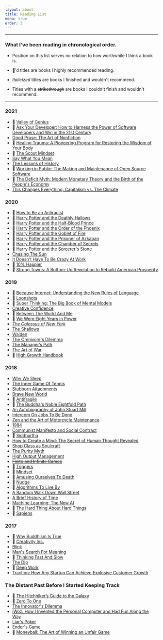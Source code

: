 ```yaml
---
layout: about
title: Reading List
menu: true
order: 3
---
```


---

### What I've been reading in chronological order. 

- Position on this list serves no relation to how worthwhile I think a book is.

- 🌟'd titles are books I highly recommended reading.

- *Italicized* titles are books I finished and wouldn't recommend.

- Titles with a ~~strikethrough~~ are books I couldn't finish and wouldn't recommend.

---

### 2021

- 🌟 [Valley of Genius](https://smile.amazon.com/Valley-Genius-Uncensored-History-Founders/dp/1455559024)
- 🌟 [Ask Your Developer: How to Harness the Power of Software Developers and Win in the 21st Century](https://smile.amazon.com/Ask-Your-Developer-Software-Developers/dp/0063018292)
- [Good Prose: The Art of Nonfiction](https://smile.amazon.com/Good-Prose-Nonfiction-Tracy-Kidder/dp/0812982150)
- 🌟 [Healing Trauma: A Pioneering Program for Restoring the Wisdom of Your Body](https://smile.amazon.com/Healing-Trauma-Pioneering-Program-Restoring/dp/159179658X)
- 🌟 [The Scout Mindset](https://smile.amazon.com/Scout-Mindset-Perils-Defensive-Thinking/dp/0735217556)
- [Say What You Mean](https://smile.amazon.com/Say-What-You-Mean-Communication/dp/161180583X)
- [The Lessons of History](https://smile.amazon.com/exec/obidos/ASIN/143914995X)
- 🌟 [Working in Public: The Making and Maintenance of Open Source Software](https://smile.amazon.com/exec/obidos/ASIN/0578675862)
- 🌟 [The Deficit Myth: Modern Monetary Theory and the Birth of the People's Economy](https://smile.amazon.com/exec/obidos/ASIN/1541736184)
- [This Changes Everything: Capitalism vs. The Climate](https://smile.amazon.com/exec/obidos/ASIN/1451697392)

### 2020

- 🌟 [How to Be an Antiracist](https://smile.amazon.com/How-Be-Antiracist-Ibram-Kendi-ebook/dp/B07D2364N5/ref=sr_1_3&tag=picks06-20&camp=1789&creative=9325&linkCode=as2&creativeASIN=0393330435&linkId=123e1f273661c0e93b0260bd27d8460f)
- 🌟 [Harry Potter and the Deathly Hallows](https://smile.amazon.com/Harry-Potter-Deathly-Hallows-Book/dp/B017WJ5PR4/ref=sr_1_3&tag=picks06-20&camp=1789&creative=9325&linkCode=as2&creativeASIN=0393330435&linkId=123e1f273661c0e93b0260bd27d8460f)
- 🌟 [Harry Potter and the Half-Blood Prince](https://smile.amazon.com/Harry-Potter-Half-Blood-Prince-Book/dp/B017V4NOEG/ref=sr_1_3&tag=picks06-20&camp=1789&creative=9325&linkCode=as2&creativeASIN=0393330435&linkId=123e1f273661c0e93b0260bd27d8460f)
- 🌟 [Harry Potter and the Order of the Phoenix](https://smile.amazon.com/Harry-Potter-Order-Phoenix-Book/dp/B017V4NLJ4/ref=sr_1_3&tag=picks06-20&camp=1789&creative=9325&linkCode=as2&creativeASIN=0393330435&linkId=123e1f273661c0e93b0260bd27d8460f)
- 🌟 [Harry Potter and the Goblet of Fire](https://smile.amazon.com/Harry-Potter-Goblet-Fire-Book/dp/B017V4NQGM/ref=sr_1_3&tag=picks06-20&camp=1789&creative=9325&linkCode=as2&creativeASIN=0393330435&linkId=123e1f273661c0e93b0260bd27d8460f)
- 🌟 [Harry Potter and the Prisoner of Azkaban](https://smile.amazon.com/Harry-Potter-Prisoner-Azkaban-Book/dp/B017V4NTFA/ref=sr_1_3&tag=picks06-20&camp=1789&creative=9325&linkCode=as2&creativeASIN=0393330435&linkId=123e1f273661c0e93b0260bd27d8460f)
- 🌟 [Harry Potter and the Chamber of Secrets](https://smile.amazon.com/Harry-Potter-Chamber-Secrets-Rowling-ebook/dp/B0192CTMW8/ref=sr_1_3&tag=picks06-20&camp=1789&creative=9325&linkCode=as2&creativeASIN=0393330435&linkId=123e1f273661c0e93b0260bd27d8460f)
- 🌟 [Harry Potter and the Sorcerer's Stone](https://smile.amazon.com/Harry-Potter-Sorcerers-Stone-Rowling/dp/059035342/ref=sr_1_3&tag=picks06-20&camp=1789&creative=9325&linkCode=as2&creativeASIN=0393330435&linkId=123e1f273661c0e93b0260bd27d8460f)
- [Chasing The Sun](https://smile.amazon.com/Chasing-Sun-Science-Sunlight-Shapes/dp/1643132172/ref=sr_1_3&tag=picks06-20&camp=1789&creative=9325&linkCode=as2&creativeASIN=0393330435&linkId=123e1f273661c0e93b0260bd27d8460f)
- [It Doesn't Have To Be Crazy At Work](https://smile.amazon.com/Doesnt-Have-Be-Crazy-Work/dp/0062874780/ref=sr_1_3&tag=picks06-20&camp=1789&creative=9325&linkCode=as2&creativeASIN=0393330435&linkId=123e1f273661c0e93b0260bd27d8460f)
- 🌟 [10% Happier](https://smile.amazon.com/10-Happier-Revised-Self-Help-Works/dp/0062917609/ref=sr_1_3&tag=picks06-20&camp=1789&creative=9325&linkCode=as2&creativeASIN=0393330435&linkId=123e1f273661c0e93b0260bd27d8460f)
- 🌟 [Strong Towns: A Bottom-Up Revolution to Rebuild American Prosperity](https://smile.amazon.com/Strong-Towns-Bottom-Up-Revolution-Prosperity/dp/1119564816/ref=sr_1_3&tag=picks06-20&camp=1789&creative=9325&linkCode=as2&creativeASIN=0393330435&linkId=123e1f273661c0e93b0260bd27d8460f)

### 2019

- 🌟 [Because Internet: Understanding the New Rules of Language](https://smile.amazon.com/Because-Internet-Understanding-Rules-Language/dp/0735210934/ref=sr_1_3&tag=picks06-20&camp=1789&creative=9325&linkCode=as2&creativeASIN=0393330435&linkId=123e1f273661c0e93b0260bd27d8460f)
- 🌟 [Loonshots](https://smile.amazon.com/Loonshots-Nurture-Diseases-Transform-Industries-ebook/dp/B07D2BKVQR/ref=sr_1_3&tag=picks06-20&camp=1789&creative=9325&linkCode=as2&creativeASIN=0393330435&linkId=123e1f273661c0e93b0260bd27d8460f)
- 🌟 [Super Thinking: The Big Book of Mental Models](https://smile.amazon.com/Super-Thinking-Book-Mental-Models/dp/0525533583/ref=sr_1_3&tag=picks06-20&camp=1789&creative=9325&linkCode=as2&creativeASIN=0393330435&linkId=123e1f273661c0e93b0260bd27d8460f)
- [Creative Confidence](https://smile.amazon.com/Creative-Confidence-Unleashing-Potential-Within/dp/038534936X/ref=sr_1_3&tag=picks06-20&camp=1789&creative=9325&linkCode=as2&creativeASIN=0393330435&linkId=123e1f273661c0e93b0260bd27d8460f)
- 🌟 [Between The World And Me](https://smile.amazon.com/Between-World-Me-Ta-Nehisi-Coates/dp/0812993543/ref=sr_1_3&tag=picks06-20&camp=1789&creative=9325&linkCode=as2&creativeASIN=0393330435&linkId=123e1f273661c0e93b0260bd27d8460f)
- 🌟 [We Were Eight Years in Power](https://smile.amazon.com/We-Were-Eight-Years-Power/dp/0399590560/ref=sr_1_3&tag=picks06-20&camp=1789&creative=9325&linkCode=as2&creativeASIN=0393330435&linkId=123e1f273661c0e93b0260bd27d8460f)
- *[The Colossus of New York](https://smile.amazon.com/Colossus-New-York-Colson-Whitehead/dp/1400031249/ref=sr_1_3&tag=picks06-20&camp=1789&creative=9325&linkCode=as2&creativeASIN=0393330435&linkId=123e1f273661c0e93b0260bd27d8460f)*
- [The Shallows](https://smile.amazon.com/Shallows-What-Internet-Doing-Brains/dp/0393339750/ref=sr_1_3&tag=picks06-20&camp=1789&creative=9325&linkCode=as2&creativeASIN=0393330435&linkId=123e1f273661c0e93b0260bd27d8460f)
- [Walden](https://smile.amazon.com/Walden-Henry-David-Thoreau/dp/1494812509/ref=sr_1_3&tag=picks06-20&camp=1789&creative=9325&linkCode=as2&creativeASIN=0393330435&linkId=123e1f273661c0e93b0260bd27d8460f)
- [The Omnivore's Dilemma](https://smile.amazon.com/Omnivores-Dilemma-Natural-History-Meals-ebook/dp/B000SEIDR0/ref=sr_1_3&tag=picks06-20&camp=1789&creative=9325&linkCode=as2&creativeASIN=0393330435&linkId=123e1f273661c0e93b0260bd27d8460f)
- [The Manager’s Path](https://smile.amazon.com/Managers-Path-Leaders-Navigating-Growth/dp/1491973897/ref=sr_1_3&tag=picks06-20&camp=1789&creative=9325&linkCode=as2&creativeASIN=0393330435&linkId=123e1f273661c0e93b0260bd27d8460f)
- [The Art of War](https://smile.amazon.com/Art-War-Essential-Translation-Classics/dp/0143105752/ref=sr_1_3&tag=picks06-20&camp=1789&creative=9325&linkCode=as2&creativeASIN=0393330435&linkId=123e1f273661c0e93b0260bd27d8460f)
- 🌟 [High Growth Handbook](https://smile.amazon.com/High-Growth-Handbook-Elad-Gil/dp/1732265100/ref=sr_1_3&tag=picks06-20&camp=1789&creative=9325&linkCode=as2&creativeASIN=0393330435&linkId=123e1f273661c0e93b0260bd27d8460f)

### 2018

- [Why We Sleep](https://smile.amazon.com/Why-We-Sleep-Unlocking-Dreams/dp/1501144324/ref=sr_1_3&tag=picks06-20&camp=1789&creative=9325&linkCode=as2&creativeASIN=0393330435&linkId=123e1f273661c0e93b0260bd27d8460f)
- [The Inner Game Of Tennis](https://smile.amazon.com/Brave-New-World-Aldous-Huxley/dp/0679778314/ref=sr_1_3&tag=picks06-20&camp=1789&creative=9325&linkCode=as2&creativeASIN=0393330435&linkId=123e1f273661c0e93b0260bd27d8460f)
- [Stubborn Attachments](https://smile.amazon.com/Stubborn-Attachments-Prosperous-Responsible-Individuals/dp/1732265135/ref=sr_1_3&tag=picks06-20&camp=1789&creative=9325&linkCode=as2&creativeASIN=0393330435&linkId=123e1f273661c0e93b0260bd27d8460f)
- [Brave New World](https://smile.amazon.com/Brave-New-World-Aldous-Huxley/dp/0060850523/ref=sr_1_3&tag=picks06-20&camp=1789&creative=9325&linkCode=as2&creativeASIN=0393330435&linkId=123e1f273661c0e93b0260bd27d8460f)
- 🌟 [Antifragile](https://smile.amazon.com/Antifragile-Things-That-Disorder-Incerto/dp/0812979680/ref=sr_1_3&tag=picks06-20&camp=1789&creative=9325&linkCode=as2&creativeASIN=0393330435&linkId=123e1f273661c0e93b0260bd27d8460f)
- 🌟 [The Buddha's Noble Eightfold Path](https://smile.amazon.com/Buddhas-Noble-Eightfold-Buddhist-Wisdom/dp/1899579818/ref=sr_1_3&tag=picks06-20&camp=1789&creative=9325&linkCode=as2&creativeASIN=0393330435&linkId=123e1f273661c0e93b0260bd27d8460f)
- [An Autobiography of John Stuart Mill](https://smile.amazon.com/Autobiography-John-Stuart-Mill/dp/1481056875/ref=sr_1_3&tag=picks06-20&camp=1789&creative=9325&linkCode=as2&creativeASIN=0393330435&linkId=123e1f273661c0e93b0260bd27d8460f)
- [Intercom On Jobs To Be Done](https://www.intercom.com/books/jobs-to-be-done)
- [Zen and the Art of Motorcycle Maintenance](https://smile.amazon.com/Zen-Art-Motorcycle-Maintenance-Inquiry/dp/0060839872/ref=sr_1_3&tag=picks06-20&camp=1789&creative=9325&linkCode=as2&creativeASIN=0393330435&linkId=123e1f273661c0e93b0260bd27d8460f)
- [1984](https://smile.amazon.com/1984-George-Orwell/dp/0452262933/ref=sr_1_3&tag=picks06-20&camp=1789&creative=9325&linkCode=as2&creativeASIN=0393330435&linkId=123e1f273661c0e93b0260bd27d8460f)
- [Communist Manifesto and Social Contract](https://smile.amazon.com/Communist-Manifesto-Contract-Knowledge-Political/dp/B000GHMW94/ref=sr_1_3&tag=picks06-20&camp=1789&creative=9325&linkCode=as2&creativeASIN=0393330435&linkId=123e1f273661c0e93b0260bd27d8460f)
- 🌟 [Siddhartha](https://amazon.com/Siddhartha-Penguin-Classics-Deluxe-Hermann/dp/0142437182/ref=sr_1_3&tag=picks06-20&camp=1789&creative=9325&linkCode=as2&creativeASIN=0393330435&linkId=123e1f273661c0e93b0260bd27d8460f)
- [How to Create a Mind: The Secret of Human Thought Revealed](https://smile.amazon.com/How-Create-Mind-Thought-Revealed/dp/0143124048/ref=sr_1_2&tag=picks06-20&camp=1789&creative=9325&linkCode=as2&creativeASIN=0393330435&linkId=123e1f273661c0e93b0260bd27d8460f)
- [Shop Class as Soulcraft](https://smile.amazon.com/gp/product/0143117467/ref=sr_1_2&tag=picks06-20&camp=1789&creative=9325&linkCode=as2&creativeASIN=0393330435&linkId=123e1f273661c0e93b0260bd27d8460f)
- [The Purity Myth](https://amazon.com/Purity-Myth-Americas-Obsession-Virginity/dp/1580053149/ref=sr_1_2&tag=picks06-20&camp=1789&creative=9325&linkCode=as2&creativeASIN=0393330435&linkId=123e1f273661c0e93b0260bd27d8460f)
- [High Output Management](https://amazon.com/High-Output-Management-Andrew-Grove/dp/0679762884/ref=sr_1_2&tag=picks06-20&camp=1789&creative=9325&linkCode=as2&creativeASIN=0393330435&linkId=123e1f273661c0e93b0260bd27d8460f)
- ~~[Finite and Infinite Games](https://amazon.com/Finite-Infinite-Games-James-Carse/dp/1476731713/ref=sr_1_2&tag=picks06-20&camp=1789&creative=9325&linkCode=as2&creativeASIN=0393330435&linkId=123e1f273661c0e93b0260bd27d8460f)~~
- 🌟 [Triggers](https://amazon.com/Triggers-Creating-Behavior-Lasts-Becoming-Person-ebook/dp/B00N6PEN0Y/ref=sr_1_2&tag=picks06-20&camp=1789&creative=9325&linkCode=as2&creativeASIN=0393330435&linkId=123e1f273661c0e93b0260bd27d8460f)
- 🌟 [Mindset](https://amazon.com/Mindset-Psychology-Carol-S-Dweck-ebook/dp/B000FCKPHG/ref=sr_1_2&tag=picks06-20&camp=1789&creative=9325&linkCode=as2&creativeASIN=0393330435&linkId=123e1f273661c0e93b0260bd27d8460f)
- 🌟 [Amusing Ourselves To Death](https://amazon.com/Amusing-Ourselves-Death-Neil-Postman/dp/0413404404/ref=sr_1_2&tag=picks06-20&camp=1789&creative=9325&linkCode=as2&creativeASIN=0393330435&linkId=123e1f273661c0e93b0260bd27d8460f)
- 🌟 [Nudge](https://amazon.com/Nudge-Improving-Decisions-Health-Happiness/dp/014311526X?tag=picks06-20&camp=1789&creative=9325&linkCode=as2&creativeASIN=0262529513&linkId=092835958c0a7e15d2f1c149c8f1c4e5)
- 🌟 [Algorithms To Live By](https://amazon.com/Algorithms-Live-Computer-Science-Decisions/dp/1250118360/ref=sr_1_2?ie=UTF8&tag=picks06-20&camp=1789&creative=9325&linkCode=as2&creativeASIN=0262529513&linkId=092835958c0a7e15d2f1c149c8f1c4e5)
- [A Random Walk Down Wall Street](https://smile.amazon.com/Random-Walk-down-Wall-Street/dp/0393352242?ie=UTF8&tag=picks06-20&camp=1789&creative=9325&linkCode=as2&creativeASIN=0262529513&linkId=092835958c0a7e15d2f1c149c8f1c4e5)
- [A Brief History of Time](https://smile.amazon.com/Brief-History-Time-Stephen-Hawking/dp/0553380168?ie=UTF8&tag=picks06-20&camp=1789&linkCode=as2&creativeASIN=0262529513&linkId=092835958c0a7e15d2f1c149c8f1c4e5)
- [Machine Learning: The New AI](https://smile.amazon.com/gp/product/0262529513/ref=as_li_tl?ie=UTF8&tag=picks06-20&camp=1789&creative=9325&linkCode=as2&creativeASIN=0262529513&linkId=092835958c0a7e15d2f1c149c8f1c4e5)
- 🌟 [The Hard Thing About Hard Things](https://smile.amazon.com/gp/product/0062273205/ref=as_li_tl?ie=UTF8&tag=picks06-20&camp=1789&creative=9325&linkCode=as2&creativeASIN=0062273205&linkId=f8b0ca9452811e9c512295470b3cba4f)
- 🌟 [Sapiens](https://smile.amazon.com/gp/product/B00ICN066A/ref=as_li_tl?ie=UTF8&tag=picks06-20&camp=1789&creative=9325&linkCode=as2&creativeASIN=B00ICN066A&linkId=fcacac2247974cf6b1282af54da71699)

### 2017

- 🌟 [Why Buddhism Is True](https://smile.amazon.com/gp/product/1439195455/ref=as_li_tl?ie=UTF8&tag=picks06-20&camp=1789&creative=9325&linkCode=as2&creativeASIN=1439195455&linkId=59bc88133cbfa422d02c85325b375270)
- 🌟 [Creativity Inc.](https://smile.amazon.com/gp/product/0812993012/ref=as_li_tl?ie=UTF8&tag=picks06-20&camp=1789&creative=9325&linkCode=as2&creativeASIN=0812993012&linkId=cdc49f20e37651b8ee22d00ba186626f)
- [Blink](https://smile.amazon.com/gp/product/0316010669/ref=as_li_tl?ie=UTF8&tag=picks06-20&camp=1789&creative=9325&linkCode=as2&creativeASIN=0316010669&linkId=13bca43001fdcef2075f1466ede5f34a)
- [Man's Search For Meaning](https://smile.amazon.com/gp/product/080701429X/ref=as_li_tl?ie=UTF8&tag=picks06-20&camp=1789&creative=9325&linkCode=as2&creativeASIN=080701429X&linkId=ee9ebe3041743f7f2c4587ee79788cb8)
- 🌟 [Thinking Fast And Slow](https://smile.amazon.com/gp/product/0374533555/ref=as_li_tl?ie=UTF8&tag=picks06-20&camp=1789&creative=9325&linkCode=as2&creativeASIN=0374533555&linkId=2117c593effe0be25c0a7418fbca0fc7)
- [The Dip](https://smile.amazon.com/gp/product/1591841666/ref=as_li_tl?ie=UTF8&tag=picks06-20&camp=1789&creative=9325&linkCode=as2&creativeASIN=1591841666&linkId=8d2c7281a5f05e6409a11c88e7aa326f)
- 🌟 [Deep Work](https://smile.amazon.com/gp/product/1455586692/ref=as_li_tl?ie=UTF8&tag=picks06-20&camp=1789&creative=9325&linkCode=as2&creativeASIN=1455586692&linkId=d8deac8c331ac8fe9bd9842908ba78f4)
- [Traction: How Any Startup Can Achieve Explosive Customer Growth](https://smile.amazon.com/gp/product/1591848369/ref=as_li_tl?ie=UTF8&tag=picks06-20&camp=1789&creative=9325&linkCode=as2&creativeASIN=1591848369&linkId=949d2235194fb7674c2f66cf619ab9b4)

### The Distant Past Before I Started Keeping Track

- 🌟 [The Hitchhiker’s Guide to the Galaxy](https://amazon.com/Ultimate-Hitchhikers-Guide-Galaxy/dp/0345453743/ref=sr_1_3&tag=picks06-20&camp=1789&creative=9325&linkCode=as2&creativeASIN=0393330435&linkId=123e1f273661c0e93b0260bd27d8460f)
- 🌟 [Zero To One](https://amazon.com/Zero-Notes-Start-Ups-Build-Future/dp/0753555190/ref=sr_1_3&tag=picks06-20&camp=1789&creative=9325&linkCode=as2&creativeASIN=0393330435&linkId=123e1f273661c0e93b0260bd27d8460f)
- [The Innovator's Dilemma](https://smile.amazon.com/Innovators-Dilemma-Technologies-Management-Innovation/dp/1633691780/ref=sr_1_3&tag=picks06-20&camp=1789&creative=9325&linkCode=as2&creativeASIN=0393330435&linkId=123e1f273661c0e93b0260bd27d8460f)
- [iWoz: How I Invented the Personal Computer and Had Fun Along the Way](https://smile.amazon.com/gp/product/0393330435/ref=as_li_tl?ie=UTF8&tag=picks06-20&camp=1789&creative=9325&linkCode=as2&creativeASIN=0393330435&linkId=123e1f273661c0e93b0260bd27d8460f)
- [Liar's Poker](https://smile.amazon.com/gp/product/039333869X/ref=as_li_tl?ie=UTF8&tag=picks06-20&camp=1789&creative=9325&linkCode=as2&creativeASIN=039333869X&linkId=06d049caa157b59916da15e68a6a8d4d)
- [Ender's Game](https://smile.amazon.com/Enders-Ender-Quintet-Orson-Scott/dp/0312853238?tag=picks06-20&camp=1789&creative=9325&linkCode=as2&creativeASIN=039333869X&linkId=06d049caa157b59916da15e68a6a8d4d)
- 🌟 [Moneyball: The Art of Winning an Unfair Game](https://smile.amazon.com/gp/product/0393324818/ref=as_li_tl?ie=UTF8&tag=picks06-20&camp=1789&creative=9325&linkCode=as2&creativeASIN=0393324818&linkId=af2e542e06dd348706233139888f5183)
